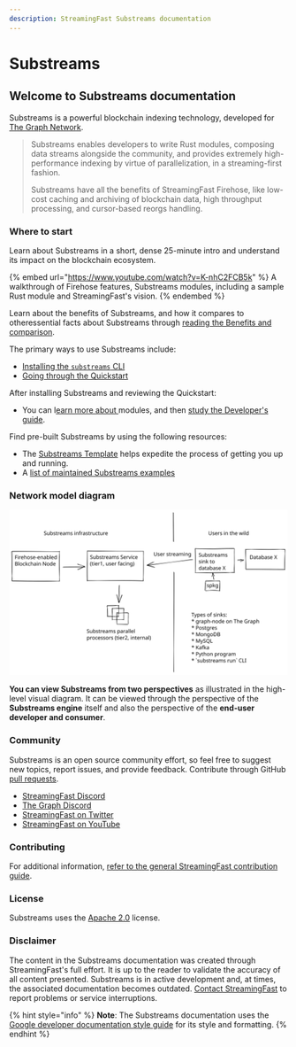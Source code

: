 ```yaml
---
description: StreamingFast Substreams documentation
---
```


# Substreams

## Welcome to Substreams documentation

Substreams is a powerful blockchain indexing technology, developed for [The Graph Network](https://thegraph.com).

> Substreams enables developers to write Rust modules, composing data streams alongside the community, and provides extremely high-performance indexing by virtue of parallelization, in a streaming-first fashion.
>
> Substreams have all the benefits of StreamingFast Firehose, like low-cost caching and archiving of blockchain data, high throughput processing, and cursor-based reorgs handling.

### Where to start

Learn about Substreams in a short, dense 25-minute intro and understand its impact on the blockchain ecosystem.

{% embed url="https://www.youtube.com/watch?v=K-nhC2FCB5k" %}
A walkthrough of Firehose features, Substreams modules, including a sample Rust module and StreamingFast's vision.
{% endembed %}

Learn about the benefits of Substreams, and how it compares to otheressential facts about Substreams through [reading the Benefits and comparison](concepts-and-fundamentals/benefits.md).

The primary ways to use Substreams include:

* [Installing the `substreams` CLI](getting-started/installing-the-cli.md)
* [Going through the Quickstart](getting-started/quickstart.md)

After installing Substreams and reviewing the Quickstart:

* You can l[earn more about ](developers-guide/modules/)modules, and then [study the Developer's guide](developers-guide/overview.md).

Find pre-built Substreams by using the following resources:

* The [Substreams Template](https://github.com/streamingfast/substreams-template) helps expedite the process of getting you up and running.
* A [list of maintained Substreams examples](reference-and-specs/examples.md)

### Network model diagram

<img src=".gitbook/assets/substreams.excalidraw.svg" alt="" class="gitbook-drawing">

**You can view Substreams from two perspectives** as illustrated in the high-level visual diagram. It can be viewed through the perspective of the **Substreams engine** itself and also the perspective of the **end-user developer and consumer**.

### Community

Substreams is an open source community effort, so feel free to suggest new topics, report issues, and provide feedback. Contribute through GitHub [pull requests](https://docs.github.com/en/pull-requests/collaborating-with-pull-requests/proposing-changes-to-your-work-with-pull-requests/about-pull-requests).

* [StreamingFast Discord](https://discord.gg/mYPcRAzeVN)
* [The Graph Discord](https://discord.gg/vtvv7FP)
* [StreamingFast on Twitter](https://twitter.com/streamingfastio)
* [StreamingFast on YouTube](https://www.youtube.com/c/streamingfast)

### Contributing

For additional information, [refer to the general StreamingFast contribution guide](https://github.com/streamingfast/streamingfast/blob/master/CONTRIBUTING.md).

### License

Substreams uses the [Apache 2.0](../LICENSE/) license.

### Disclaimer

The content in the Substreams documentation was created through StreamingFast's full effort. It is up to the reader to validate the accuracy of all content presented. Substreams is in active development and, at times, the associated documentation becomes outdated. [Contact StreamingFast](https://discord.gg/mYPcRAzeVN) to report problems or service interruptions.

{% hint style="info" %}
**Note**: The Substreams documentation uses the [Google developer documentation style guide](https://developers.google.com/style) for its style and formatting.
{% endhint %}
